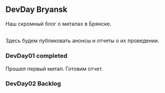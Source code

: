 ## DevDay Bryansk

Наш скромный блог о митапах в Брянске.

##

Здесь будем публиковать анонсы и отчеты о их проведении.

### DevDay01 completed

Прошел первый митап. Готовим отчет.

### DevDay02 Backlog
